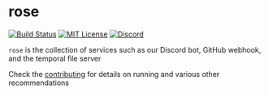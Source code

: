 # rose
[![Build Status](https://img.shields.io/github/workflow/status/unnamed/rose/main/main)](https://github.com/unnamed/rose/actions/workflows/main.yml)
[![MIT License](https://img.shields.io/badge/license-MIT-blue)](license.txt)
[![Discord](https://img.shields.io/discord/683899335405994062)](https://discord.gg/xbba2fy)

`rose` is the collection of services such as our Discord bot,
GitHub webhook, and the temporal file server

Check the [contributing](contributing.md) for details on running and
various other recommendations